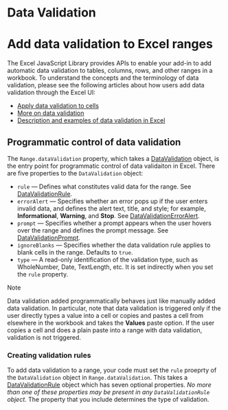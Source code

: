 # Data Validation

# Add data validation to Excel ranges

The Excel JavaScript Library provides APIs to enable your add-in to add automatic data validation to tables, columns, rows, and other ranges in a workbook. To understand the concepts and the terminology of data validation, please see the following articles about how users add data validation through the Excel UI:

- [Apply data validation to cells](https://support.office.com/en-us/article/Apply-data-validation-to-cells-29FECBCC-D1B9-42C1-9D76-EFF3CE5F7249)
- [More on data validation](https://microsoft.sharepoint.com/:p:/r/teams/oext/_layouts/15/Doc.aspx?sourcedoc=%7B51143964-d52c-429d-bfac-c7495473d536%7D&action=edit)
- [Description and examples of data validation in Excel](https://support.microsoft.com/en-us/help/211485/description-and-examples-of-data-validation-in-excel)

## Programmatic control of data validation

The `Range.dataValidation` property, which takes a  [DataValidation](https://dev.office.com/reference/add-ins/excel/datavalidation) object, is the entry point for programmatic control of data validaiton in Excel. There are five properties to the `DataValidation` object:

- `rule` &#8212; Defines what constitutes valid data for the range. See [DataValidationRule](https://dev.office.com/reference/add-ins/excel/datavalidationrule).
- `errorAlert` &#8212; Specifies whether an error pops up if the user enters invalid data, and defines the alert text, title, and style; for example, **Informational**, **Warning**, and **Stop**. See [DataValidationErrorAlert](https://dev.office.com/reference/add-ins/excel/datavalidationerroralert).
- `prompt` &#8212; Specifies whether a prompt appears when the user hovers over the range and defines the prompt message. See [DataValidationPrompt](https://dev.office.com/reference/add-ins/excel/datavalidationprompt).
- `ignoreBlanks` &#8212; Specifies whether the data validation rule applies to blank cells in the range. Defaults to `true`.
- `type` &#8212; A read-only identification of the validation type, such as WholeNumber, Date, TextLength, etc. It is set indirectly when you set the `rule` property.

> [!NOTE]
> Data validation added programmatically behaves just like manually added data validation. In particular, note that data validation is triggered only if the user directly types a value into a cell or copies and pastes a cell from elsewhere in the workbook and takes the **Values** paste option. If the user copies a cell and does a plain paste into a range with data validation, validation is not triggered.

### Creating validation rules

To add data validation to a range, your code must set the `rule` proeprty of the `DataValidation` object in `Range.dataValidation`. This takes a [DataValidationRule](https://dev.office.com/reference/add-ins/excel/datavalidationrule) object which has seven optional properties. *No more than one of these properties may be present in any `DataValidationRule` object.* The property that you include determines the type of validation.

